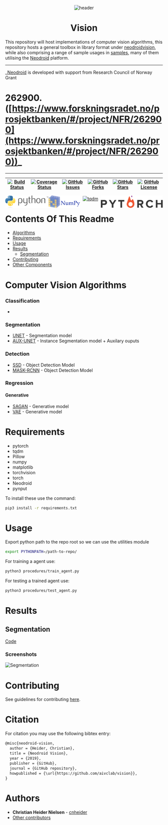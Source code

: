 <!--![header](.github/images/header.png)-->

<p align="center">
  <img src=".github/images/header.png" alt='header' />
</p>

<h1 align="center">Vision</h1>

<!--# Vision-->


This repository will host implementations of computer vision algorithms, this repository hosts a general
toolbox in library format under [neodroidvision](neodroidvision), while also comprising a range of sample
usages in
[samples](samples), many of them utilising the
[Neodroid](https://github.com/sintefneodroid/) platform.

---

_[Neodroid](https://github.com/sintefneodroid) is developed with support from Research Council of Norway Grant

# 262900. ([https://www.forskningsradet.no/prosjektbanken/#/project/NFR/262900](https://www.forskningsradet.no/prosjektbanken/#/project/NFR/262900))_

---

| [![Build Status](https://travis-ci.org/aivclab/vision.svg?branch=master)](https://travis-ci.org/aivclab/vision)  | [![Coverage Status](https://coveralls.io/repos/github/aivclab/vision/badge.svg?branch=master)](https://coveralls.io/github/aivclab/vision?branch=master)  | [![GitHub Issues](https://img.shields.io/github/issues/aivclab/vision.svg?style=flat)](https://github.com/aivclab/vision/issues)  |  [![GitHub Forks](https://img.shields.io/github/forks/aivclab/vision.svg?style=flat)](https://github.com/aivclab/vision/network) | [![GitHub Stars](https://img.shields.io/github/stars/aivclab/vision.svg?style=flat)](https://github.com/aivclab/vision/stargazers) |[![GitHub License](https://img.shields.io/github/license/aivclab/vision.svg?style=flat)](https://github.com/aivclab/vision/blob/master/LICENSE.md) |
|---|---|---|---|---|---|

<p align="center" width="100%">
  <a href="https://www.python.org/">
    <img alt="python" src=".github/images/python.svg" height="40" align="left">
  </a>
  <a href="http://pytorch.org/" style="float: right;">
    <img alt="pytorch" src=".github/images/pytorch.svg" height="40" align="right" >
  </a>
</p>
<p align="center" width="100%">
  <a href="http://www.numpy.org/">
    <img alt="numpy" src=".github/images/numpy.svg" height="40" align="left">
  </a>
  <a href="https://github.com/tqdm/tqdm" style="float:center;">
    <img alt="tqdm" src=".github/images/tqdm.gif" height="40" align="center">
  </a>
</p>

# Contents Of This Readme

- [Algorithms](#algorithms)
- [Requirements](#requirements)
- [Usage](#usage)
- [Results](#results)
    - [Segmentation](#segmentation)
- [Contributing](#contributing)
- [Other Components](#other-components-of-the-neodroid-platform)

# Computer Vision Algorithms

### Classification
-

### Segmentation

- [UNET](neodroidvision/segmentation/instance_segmentation_model.py) - Segmentation model
- [AUX-UNET](neodroidvision/multitask/fission/skip_hourglass/skip_hourglass_fission.py) - Instance
  Segmentation model + Auxilary ouputs

### Detection

- [SSD](neodroidvision/detection/single_stage/ssd) - Object Detection Model
- [MASK-RCNN](neodroidvision/detection/two_stage/mask_rcnn) - Object Detection Model

### Regression

#### Generative

- [SAGAN](neodroidvision/regression/generative) - Generative model
- [VAE](neodroidvision/regression/vae) - Generative model

# Requirements

- pytorch
- tqdm
- Pillow
- numpy
- matplotlib
- torchvision
- torch
- Neodroid
- pynput

To install these use the command:

````bash
pip3 install -r requirements.txt
````

# Usage

Export python path to the repo root so we can use the utilities module

````bash
export PYTHONPATH=/path-to-repo/
````

For training a agent use:

````bash
python3 procedures/train_agent.py
````

For testing a trained agent use:

````bash
python3 procedures/test_agent.py
````

# Results

## Segmentation

[Code](samples/regression/segmentation/run.py)

### Screenshots

![Segmentation](.github/images/results/ori_mask_seg_recon.png)

# Contributing

See guidelines for contributing [here](CONTRIBUTING.md).

# Citation

For citation you may use the following bibtex entry:

````
@misc{neodroid-vision,
  author = {Heider, Christian},
  title = {Neodroid Vision},
  year = {2019},
  publisher = {GitHub},
  journal = {GitHub repository},
  howpublished = {\url{https://github.com/aivclab/vision}},
}
````

# Authors

* **Christian Heider Nielsen** - [cnheider](https://github.com/cnheider)
* [Other contributors](https://github.com/aivclab/vision/contributors)
